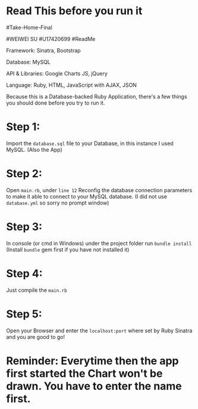 # Read This before you run it

#Take-Home-Final

#WEIWEI SU
#U17420699
#ReadMe

Framework: Sinatra, Bootstrap

Database: MySQL

API & Libraries: Google Charts JS, jQuery

Language: Ruby, HTML, JavaScript with AJAX, JSON

Because this is a Database-backed Ruby Application, there's a few things you should done before you try to run it.

# Step 1:
Import the `database.sql` file to your Database, in this instance I used MySQL. (Also the App)

# Step 2:
Open `main.rb`, under `line 12`
Reconfig the database connection parameters to make it able to connect to your MySQL database.
(I did not use `database.yml` so sorry no prompt window)

# Step 3:
In console (or cmd in Windows)
under the project folder
run `bundle install` (Install `bundle` gem first if you have not installed it)

# Step 4:
Just compile the `main.rb`

# Step 5:
Open your Browser and enter the `localhost:port` where set by Ruby Sinatra and you are good to go!

# Reminder: Everytime then the app first started the Chart won't be drawn. You have to enter the name first.
